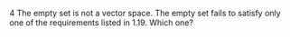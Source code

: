4 The empty set is not a vector space. The empty set fails to satisfy only one of the requirements listed in $1.19$. Which one?
